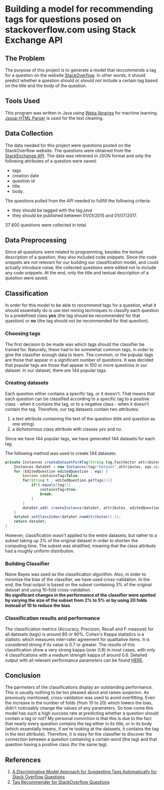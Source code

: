 # Building a model for recommending tags for questions posed on stackoverflow.com using Stack Exchange API


## The Problem

The purpose of this project is to generate a model that reccommends a tag for a question on the website [StackOverflow](www.stackoverflow.com). In other words, it should predict whether a question should or should not include a certain tag based on the title and the body of the question. 

## Tools Used

This program was written in Java using [Weka libraries](https://www.cs.waikato.ac.nz/ml/weka/) for machine learning. [Jsoup HTML Parser](https://jsoup.org/) is used for the text cleaning.

## Data Collection

The data needed for this project were questions posted on the StackOverflow website. The questions were obtained from the [StackExchange API](http://api.stackexchange.com/). The data was retrieved in JSON format and only the following attributes of a question were saved: 
* tags
* creation date
* question id
* title
* body.

The questions pulled from the API needed to fullfill the following criteria:
- they should be tagged with the tag *java*
- they should be published between 01/01/2015 and 01/07/2017. 

37 800 questions were collected in total.

## Data Preprocessing

Since all questions were related to programming, besides the textual description of a question, they also included code snippets. Since the code snippets are not relevant for our building our classification model, and could actually introduce noise, the collected questions were edited not to include any code snippets. At the end, only the title and textual description of a question were saved. 

## Classification

In order for this model to be able to recommend tags for a question, what it should essentially do is use text mining techniques to classify each question to a predefined class <b>yes</b> (the tag should be recommended for that question) or <b>no</b> (the tag should not be recommended for that question).

### Choosing tags

The first decision to be made was which tags should the classifier be trained for. Naturally, these had to be somewhat common tags, in order to give the classifier enough data to learn. The common, or the popular tags are those that appear in a significant number of questions. It was decided that popular tags are those that appear in 100 or more questions in our dataset. In our dataset, there are 144 popular tags.

### Creating datasets

Each question either contains a specific tag, or it doesn't. That means that each question can be classified according to a specific tag to a positive class - when it contains the tag, or to a negative class - when it doesn't contain the tag. Therefore, our tag datasets contain two attributes:
1. a text attribute containing the text of the question (title and question as one string)
2. a dichotomous class attribute with classes *yes* and *no*.

Since we have 144 popular tags, we have generated 144 datasets for each tag.

The following method was used to create 144 datasets:

```java
private Instances createDatasetForATag(String tag,FastVector attributes, ArrayList<EditedQuestion> eqs){
	Instances dataSet = new Instances(tag+"DataSet",attributes, eqs.size());
	for (EditedQuestion editedQuestion : eqs) {
		boolean containsTag=false;
		for(String t : editedQuestion.getTags()){
			if(t.equals(tag)){
				containsTag=true;
				break;
			}			
		}
		dataSet.add( createInstance(dataSet, attributes, editedQuestion, containsTag));			
	}
	dataSet.setClassIndex(dataSet.numAttributes()-1);		
	return dataSet;	
}
  ```
  However, classification wasn't applied to the entire datasets, but rather to a subset taking up 3% of the original dataset in order to shorten the computing time. The subset was stratified, meaning that the class attribute had a roughly uniform distribution.
  
### Building Classifier
  
Naive Bayes was used as the classification algorithm. Also, in order to minimize the bias of the classifier, we have used cross-validation. 
In the end, the final output is based on the subset containing 3% of the original dataset and using 10-fold cross-validation. <br/>**No significant changes in the performance of the classifier were spotted by varying the size of the subset from 2% to 5% or by using 20 folds instead of 10 to reduce the bias**.

### Classification results and performance

The classification metrics (Accuracy, Precision, Recall and F measure) for all datasets (tags) is around 80 or 90%. Cohen's Kappa statistics is a statistic which measures inter-rater agreement for qualitative items. It is considered strong if its value is 0.7 or greater. The results of this classification show a very strong kappa (over 0.8) in most cases, with only 4 classifications with a medium strength kappa of around 0.6. Detailed output with all relevant performance parameters can be found [HERE](output.pdf).

## Conclusion

The parmeters of the classifications display an outstanding performance. This is usually nothing to be too pleased about and raises suspicion. As previously mentioned, cross-validation was used to avoid overfitting. Even the increase in the number of folds (from 10 to 20) which lowers the bias, didn't noticeably change the values of any parameters. So how come this model has such a high success rate at predicting whether a question should contain a tag or not? My personal conviction is that this is due to the fact that nearly every question contains the tag either in its title, or in its body (which essentially means, if we're looking at the datasets, it contains the tag in the text attribute). Therefore, it is easy for the classifier to discover the connection between a question containing a certain word (the tag) and that question having a positive class (for the same tag).

## References

1. [A Discriminative Model Approach for Suggesting Tags Automatically for Stack Overflow Questions](https://www.cs.usask.ca/faculty/kas/Publications_files/msr13-id175-p-16622-preprint.pdf)
2. [Tag Recommender for StackOverflow Questions](https://cseweb.ucsd.edu/~jmcauley/cse255/reports/wi15/Manindra_Moharana.pdf)
